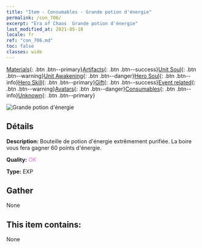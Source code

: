```yaml
---
title: "Item - Consumables - Grande potion d'énergie"
permalink: /con_706/
excerpt: "Era of Chaos  Grande potion d'énergie"
last_modified_at: 2021-05-18
locale: fr
ref: "con_706.md"
toc: false
classes: wide
---
```

 [Materials](/ItemsFR/){: .btn .btn--primary}[Artifacts](/ItemsFR/Artifacts/){: .btn .btn--success}[Unit Soul](/ItemsFR/UnitSoul/){: .btn .btn--warning}[Unit Awakening](/ItemsFR/UnitAwakening/){: .btn .btn--danger}[Hero Soul](/ItemsFR/HeroSoul/){: .btn .btn--info}[Hero Skill](/ItemsFR/HeroSkill/){: .btn .btn--primary}[Gift](/ItemsFR/Gift/){: .btn .btn--success}[Event related](/ItemsFR/Events/){: .btn .btn--warning}[Avatars](/ItemsFR/Avatars/){: .btn .btn--danger}[Consumables](/ItemsFR/Consumables/){: .btn .btn--info}[Unknown](/ItemsFR/Unknown/){: .btn .btn--primary}

 ![Grande potion d'énergie](/images/t/i_506.png)

## Détails
 **Description:** Bouteille de potion d'énergie extrêmement purifiée. La boire vous fera gagner 60 points d'énergie.

 **Quality:** <span style="color: #DA70D6">OK</span>

 **Type:** EXP

## Gather

  None

## This item contains:

  None


